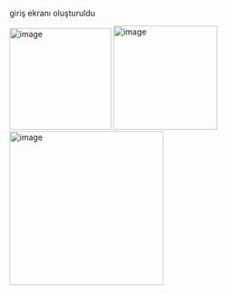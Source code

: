 giriş ekranı oluşturuldu

<img width="179" alt="image" src="https://github.com/vedataydinn/E-ticaretUygulamasi/assets/163201453/941b0b87-1ad4-42de-8732-fa5b5e7f106a">

<img width="183" alt="image" src="https://github.com/vedataydinn/E-ticaretUygulamasi/assets/163201453/28a91d2c-d2d6-4506-ba32-d955ee87d0b8">


<img width="271" alt="image" src="https://github.com/vedataydinn/Mobil_E-ticaretUygulamasi/assets/163201453/f2c9620c-9875-4c5d-9068-5977f5e20615">

